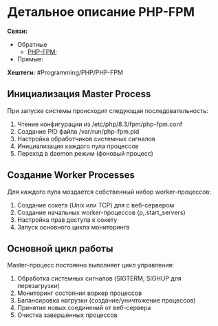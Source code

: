 
# Детальное описание PHP-FPM

**Связи:**
- Обратные
	- [PHP-FPM](php-fpm);
- Прямые:
	

**Хештеги:** #Programming/PHP/PHP-FPM

## Инициализация Master Process

При запуске системы происходит следующая последовательность:

1) Чтение конфигурации из /etc/php/8.3/fpm/php-fpm.conf
2) Создание PID файла /var/run/php-fpm.pid
3) Настройка обработчиков системных сигналов
4) Инициализация каждого пула процессов
5) Переход в daemon режим (фоновый процесс)

## Создание Worker Processes

Для каждого пула моздается собственный набор worker-процессов:

1) Создание сокета (Unix или TCP) для с веб-сервером
2) Создание начальных worker-процессов (p,.start_servers)
3) Настройка прав доступа к сокету
4) Запуск основного цикла мониторинга

## Основной цикл работы

Master-процесс постоянно выполняет цикл управления:

1) Обработка системных сигналов (SIGTERM, SIGHUP для перезагрузки)
2) Мониторинг состояния воркер процессов
3) Балансировка нагрузки (создание/уничтожение процессов)
4) Принятие новых соединений от веб-сервера
5) Очистка завершенных процессов


